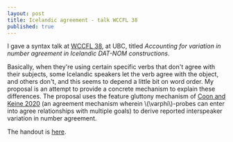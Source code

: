 ```yaml
---
layout: post
title: Icelandic agreement - talk WCCFL 38
published: true 
---
```


I gave a syntax talk at [WCCFL 38](https://wccfl2020.linguistics.ubc.ca/), at UBC, titled *Accounting for variation in number agreement in Icelandic DAT-NOM constructions*.  

Basically, when they're using certain specific verbs that don't agree with their subjects, some Icelandic speakers let the verb agree with the object, and others don't, and this seems to depend a little bit on word order.  My proposal is an attempt to provide a concrete mechanism to explain these differences. The proposal uses the feature gluttony mechanism of [Coon and Keine 2020](https://ling.auf.net/lingbuzz/004224) (an agreement mechanism wherein \\(\varphi\\)-probes can enter into agree relationships with multiple goals) to derive reported interspeaker variation in number agreement. 

The handout is [here](/assets/wccfl2020.pdf).
